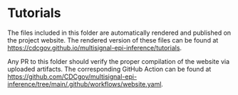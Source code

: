 # Tutorials

The files included in this folder are automatically rendered and published on
the project website. The rendered version of these files can be found at <https://cdcgov.github.io/multisignal-epi-inference/tutorials>.

Any PR to this folder should verify the proper compilation of the website via uploaded artifacts. The corresponding GitHub Action can be found at <https://github.com/CDCgov/multisignal-epi-inference/tree/main/.github/workflows/website.yaml>.
